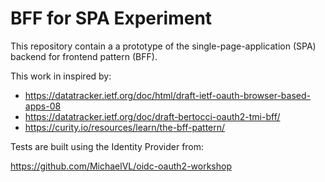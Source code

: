 # BFF for SPA Experiment


This repository contain a a prototype of the single-page-application
(SPA) backend for frontend pattern (BFF).

This work in inspired by:

- https://datatracker.ietf.org/doc/html/draft-ietf-oauth-browser-based-apps-08
- https://datatracker.ietf.org/doc/draft-bertocci-oauth2-tmi-bff/
- https://curity.io/resources/learn/the-bff-pattern/

Tests are built using the Identity Provider from:

https://github.com/MichaelVL/oidc-oauth2-workshop
